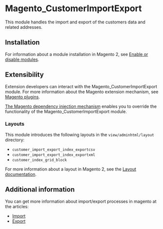 # Magento_CustomerImportExport

This module handles the import and export of the customers data and related addresses.

## Installation

For information about a module installation in Magento 2, see [Enable or disable modules](https://experienceleague.adobe.com/docs/commerce-operations/installation-guide/tutorials/manage-modules.html).

## Extensibility

Extension developers can interact with the Magento_CustomerImportExport module. For more information about the Magento extension mechanism, see [Magento plugins](https://developer.adobe.com/commerce/php/development/components/plugins/).

[The Magento dependency injection mechanism](https://developer.adobe.com/commerce/php/development/components/dependency-injection/) enables you to override the functionality of the Magento_CustomerImportExport module.

### Layouts

This module introduces the following layouts in the `view/adminhtml/layout` directory:

- `customer_import_export_index_exportcsv`
- `customer_import_export_index_exportxml`
- `customer_index_grid_block`

For more information about a layout in Magento 2, see the [Layout documentation](https://developer.adobe.com/commerce/frontend-core/guide/layouts/).

## Additional information

You can get more information about import/export processes in magento at the articles:

- [Import](https://docs.magento.com/user-guide/system/data-import.html)
- [Export](https://docs.magento.com/user-guide/system/data-export.html)
